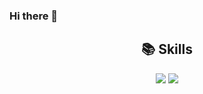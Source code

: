 ### Hi there 👋

<div align=center><h2>📚 Skills</h2></div>

<div align=center> 
  <img src="https://img.shields.io/badge/Java-007396?style=for-the-badge&logo=java&logoColor=white">
  <img src="https://img.shields.io/badge/unity-3776AB?style=for-the-badge&logo=unity&logoColor=white">
